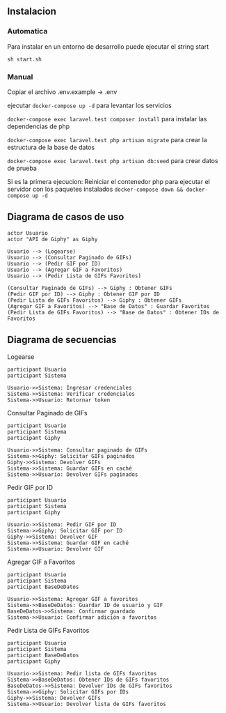 ## Instalacion

### Automatica
Para instalar en un entorno de desarrollo puede ejecutar el string start

`sh start.sh`

### Manual
Copiar el archivo .env.example -> .env

ejecutar `docker-compose up -d` para levantar los servicios

`docker-compose exec laravel.test composer install` para instalar las dependencias de php

`docker-compose exec laravel.test php artisan migrate` para crear la estructura de la base de datos

`docker-compose exec laravel.test php artisan db:seed` para crear datos de prueba

Si es la primera ejecucion: Reiniciar el contenedor php para ejecutar el servidor con los paquetes instalados
`docker-compose down && docker-compose up -d`

## Diagrama de casos de uso
```
actor Usuario
actor "API de Giphy" as Giphy

Usuario --> (Logearse)
Usuario --> (Consultar Paginado de GIFs)
Usuario --> (Pedir GIF por ID)
Usuario --> (Agregar GIF a Favoritos)
Usuario --> (Pedir Lista de GIFs Favoritos)

(Consultar Paginado de GIFs) --> Giphy : Obtener GIFs
(Pedir GIF por ID) --> Giphy : Obtener GIF por ID
(Pedir Lista de GIFs Favoritos) --> Giphy : Obtener GIFs
(Agregar GIF a Favoritos) --> "Base de Datos" : Guardar Favoritos
(Pedir Lista de GIFs Favoritos) --> "Base de Datos" : Obtener IDs de Favoritos
```

## Diagrama de secuencias

Logearse
```
participant Usuario
participant Sistema

Usuario->>Sistema: Ingresar credenciales
Sistema->>Sistema: Verificar credenciales
Sistema->>Usuario: Retornar token
```

Consultar Paginado de GIFs
```
participant Usuario
participant Sistema
participant Giphy

Usuario->>Sistema: Consultar paginado de GIFs
Sistema->>Giphy: Solicitar GIFs paginados
Giphy->>Sistema: Devolver GIFs
Sistema->>Sistema: Guardar GIFs en caché
Sistema->>Usuario: Devolver GIFs paginados
```

Pedir GIF por ID
```
participant Usuario
participant Sistema
participant Giphy

Usuario->>Sistema: Pedir GIF por ID
Sistema->>Giphy: Solicitar GIF por ID
Giphy->>Sistema: Devolver GIF
Sistema->>Sistema: Guardar GIF en caché
Sistema->>Usuario: Devolver GIF
```

Agregar GIF a Favoritos
```
participant Usuario
participant Sistema
participant BaseDeDatos

Usuario->>Sistema: Agregar GIF a favoritos
Sistema->>BaseDeDatos: Guardar ID de usuario y GIF
BaseDeDatos->>Sistema: Confirmar guardado
Sistema->>Usuario: Confirmar adición a favoritos
```

Pedir Lista de GIFs Favoritos
```
participant Usuario
participant Sistema
participant BaseDeDatos
participant Giphy

Usuario->>Sistema: Pedir lista de GIFs favoritos
Sistema->>BaseDeDatos: Obtener IDs de GIFs favoritos
BaseDeDatos->>Sistema: Devolver IDs de GIFs favoritos
Sistema->>Giphy: Solicitar GIFs por IDs
Giphy->>Sistema: Devolver GIFs
Sistema->>Usuario: Devolver lista de GIFs favoritos
```